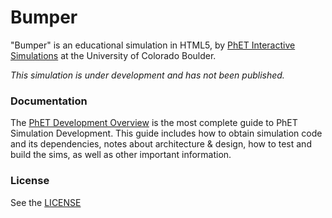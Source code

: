 Bumper
================

"Bumper" is an educational simulation in HTML5, by <a href="https://phet.colorado.edu/" target="_blank">PhET Interactive
Simulations</a>
at the University of Colorado Boulder.

*This simulation is under development and has not been published.*

### Documentation

The <a href="https://github.com/phetsims/phet-info/blob/main/doc/phet-development-overview.md" target="_blank">PhET
Development Overview</a> is the most complete guide to PhET Simulation
Development. This guide includes how to obtain simulation code and its dependencies, notes about architecture & design,
how to test and build
the sims, as well as other important information.

### License

See the <a href="https://github.com/phetsims/bumper/blob/main/LICENSE" target="_blank">LICENSE</a>
